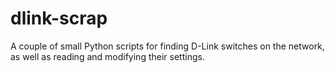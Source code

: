 # dlink-scrap
A couple of small Python scripts for finding D-Link switches on the network, as well as reading and modifying their settings.
